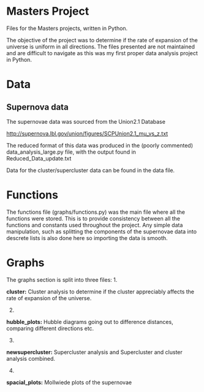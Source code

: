 # Masters Project
Files for the Masters projects, written in Python.

The objective of the project was to determine if the rate of expansion of the universe is uniform in all directions. The files presented
are not maintained and are difficult to navigate as this was my first proper data analysis project in Python.

# Data
## Supernova data
The supernovae data was sourced from the Union2.1 Database

http://supernova.lbl.gov/union/figures/SCPUnion2.1_mu_vs_z.txt

The reduced format of this data was produced in the (poorly commented) data_analysis_large.py file, with the output found in 
Reduced_Data_update.txt

Data for the cluster/supercluster data can be found in the data file.

# Functions
The functions file (graphs/functions.py) was the main file where all the functions were stored. This is to provide consistency between
all the functions and constants used throughout the project. Any simple data manipulation, such as splitting the components of the
supernovae data into descrete lists is also done here so importing the data is smooth.

# Graphs
The graphs section is split into three files:
1. 

   **cluster:** Cluster analysis to determine if the cluster appreciably affects the rate of expansion of the universe.

2. 

   **hubble_plots:** Hubble diagrams going out to difference distances, comparing different directions etc.

3. 

   **newsupercluster:** Supercluster analysis and Supercluster and cluster analysis combined.

4. 

   **spacial_plots:** Mollwiede plots of the supernovae
